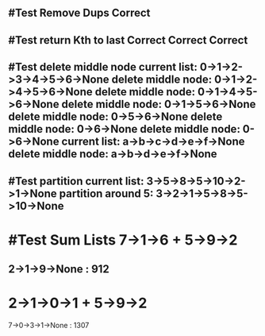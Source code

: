 #Test Remove Dups
Correct
---------------------------------
#Test return Kth to last
Correct
Correct
Correct
---------------------------------
#Test delete middle node
current list:  0->1->2->3->4->5->6->None
delete middle node:  0->1->2->4->5->6->None
delete middle node:  0->1->4->5->6->None
delete middle node:  0->1->5->6->None
delete middle node:  0->5->6->None
delete middle node:  0->6->None
delete middle node:  0->6->None
current list:  a->b->c->d->e->f->None
delete middle node:  a->b->d->e->f->None
---------------------------------
#Test partition
current list:  3->5->8->5->10->2->1->None
partition around 5:  3->2->1->5->8->5->10->None
---------------------------------
#Test Sum Lists
7->1->6
+
5->9->2
=
2->1->9->None : 912
---------
2->1->0->1
+
5->9->2
=
7->0->3->1->None : 1307
